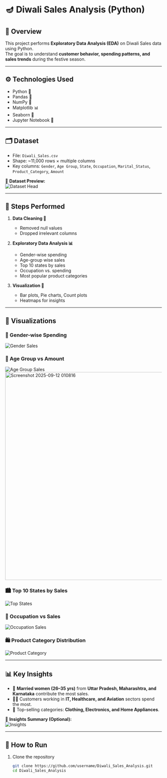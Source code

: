 # 🪔 Diwali Sales Analysis (Python)  

## 📌 Overview  
This project performs **Exploratory Data Analysis (EDA)** on Diwali Sales data using Python.  
The goal is to understand **customer behavior, spending patterns, and sales trends** during the festive season.  

---

## ⚙️ Technologies Used  
- Python 🐍  
- Pandas 🐼  
- NumPy 🔢  
- Matplotlib 📊  
- Seaborn 🎨  
- Jupyter Notebook 📒  

---

## 🗂️ Dataset  
- File: `Diwali_Sales.csv`  
- Shape: ~11,000 rows × multiple columns  
- Key columns: `Gender`, `Age Group`, `State`, `Occupation`, `Marital_Status`, `Product_Category`, `Amount`  

📸 **Dataset Preview:**  
![Dataset Head](images/dataset_head.png)  

---

## 🚀 Steps Performed  

1. **Data Cleaning 🧹**  
   - Removed null values  
   - Dropped irrelevant columns  

2. **Exploratory Data Analysis 📊**  
   - Gender-wise spending  
   - Age-group wise sales  
   - Top 10 states by sales  
   - Occupation vs. spending  
   - Most popular product categories  

3. **Visualization 🎨**  
   - Bar plots, Pie charts, Count plots  
   - Heatmaps for insights  

---

## 📸 Visualizations  

### 👩 Gender-wise Spending  
![Gender Sales](images/gender_sales.png)  

### 👥 Age Group vs Amount  
![Age Group Sales](images/age_sales.png)  
<img width="1006" height="669" alt="Screenshot 2025-09-12 010816" src="https://github.com/user-attachments/assets/2d2f115c-c851-4a12-8205-62dc2e6e44e8" />

### 🏙️ Top 10 States by Sales  
![Top States](images/state_sales.png)  

### 💼 Occupation vs Sales  
![Occupation Sales](images/occupation_sales.png)  

### 🛍️ Product Category Distribution  
![Product Category](images/product_category.png)  

---

## 📊 Key Insights  

- 🎯 **Married women (26–35 yrs)** from **Uttar Pradesh, Maharashtra, and Karnataka** contribute the most sales.  
- 👩‍💻 Customers working in **IT, Healthcare, and Aviation** sectors spend the most.  
- 📱 Top-selling categories: **Clothing, Electronics, and Home Appliances**.  

📸 **Insights Summary (Optional):**  
![Insights](images/insights.png)  

---

## 🔧 How to Run  

1. Clone the repository  
   ```bash
   git clone https://github.com/username/Diwali_Sales_Analysis.git
   cd Diwali_Sales_Analysis
